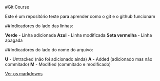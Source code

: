 #Git Course

Este é um repositório teste para aprender como o git e o github funcionam

##Indicadores do lado das linhas:

**Verde**         - Linha adicionada
**Azul**          - Linha modificada
**Seta vermelha** - Linha apagada

##Indicadores do lado do nome do arquivo:

**U** - Untracked (não foi adicionado ainda)
**A** - Added (adicionado mas não commitado)
**M** - Modified (commitado e modificado)

[Ver os markdowns](https://guides.github.com/features/mastering-markdown/)